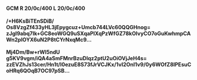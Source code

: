 #### GCM R 20/0c/400 L 20/0c/400
**/+H6KsBiTEnSDiB/**<br/>**Os8VzgZf433yHL3jEpygcuz+Umcb744LVc60QQGHnog=**<br/>**zJgI9abq7Ik+GC8eoWGQ9uSXqaPIXqPzWfGZ78kOIvyCO7oGuKwhmpCAWn2plOYX6uN2P8tCYrNxqMc9...**<br/><br/>
**Mj4Dm/Bw+rWI5ndU**<br/>**g5KV9vgm/iQA4aSmFMnrBzuDlqz2ptU2uOiOVjJeH4s=**<br/>**zzEVZhJs13cer/Hn1t/I0ezuE8S73fJrVCJKx/1vI2Onl1v9/0y6WOfZ8lPEsuCoHRq6QOqB7OC97pSB...**